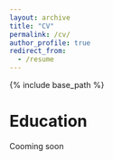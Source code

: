```yaml
---
layout: archive
title: "CV"
permalink: /cv/
author_profile: true
redirect_from:
  - /resume
---
```


{% include base_path %}

Education
======
Cooming soon
